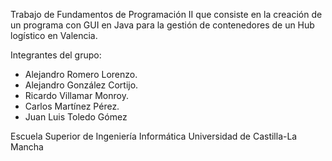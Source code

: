 Trabajo de Fundamentos de Programación II que consiste en la creación de un programa con GUI en Java para la gestión de contenedores de un Hub logístico en Valencia.

Integrantes del grupo:
- Alejandro Romero Lorenzo.
- Alejandro González Cortijo.
- Ricardo Villamar Monroy.
- Carlos Martínez Pérez.
- Juan Luis Toledo Gómez

Escuela Superior de Ingeniería Informática
Universidad de Castilla-La Mancha
